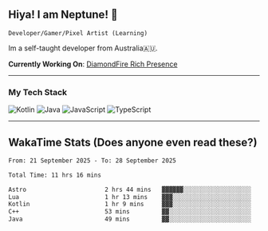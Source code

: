 ## Hiya! I am Neptune! 👋

`Developer/Gamer/Pixel Artist (Learning)`

Im a self-taught developer from Australia🇦🇺.

**Currently Working On**: [DiamondFire Rich Presence](https://github.com/neptunethefox/DiamondFireRPC)

---

### My Tech Stack
<img src="https://img.shields.io/badge/kotlin-%230095d5.svg?logo=kotlin&logoColor=white&style=for-the-badge" alt="Kotlin" /> <img src="https://img.shields.io/badge/java-%23ed8b00.svg?logo=openjdk&logoColor=white&style=for-the-badge" alt="Java" /> <img src="https://img.shields.io/badge/javascript-%23323330.svg?logo=javascript&logoColor=%23F7DF1E&style=for-the-badge" alt="JavaScript" /> <img src="https://img.shields.io/badge/typescript-%23007acc.svg?logo=typescript&logoColor=white&style=for-the-badge" alt="TypeScript" />

---
## WakaTime Stats (Does anyone even read these?)

<!--START_SECTION:waka-->

```txt
From: 21 September 2025 - To: 28 September 2025

Total Time: 11 hrs 16 mins

Astro                      2 hrs 44 mins   ▓▓▓▓▓▓░░░░░░░░░░░░░░░░░░░   24.29 %
Lua                        1 hr 13 mins    ▓▓▓░░░░░░░░░░░░░░░░░░░░░░   10.90 %
Kotlin                     1 hr 9 mins     ▓▓▓░░░░░░░░░░░░░░░░░░░░░░   10.32 %
C++                        53 mins         ▓▓░░░░░░░░░░░░░░░░░░░░░░░   07.88 %
Java                       49 mins         ▓▓░░░░░░░░░░░░░░░░░░░░░░░   07.29 %
```

<!--END_SECTION:waka-->
